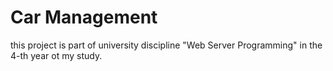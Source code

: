 # Car Management
 this project is part of university discipline "Web Server Programming" in the 4-th year ot my study. 
